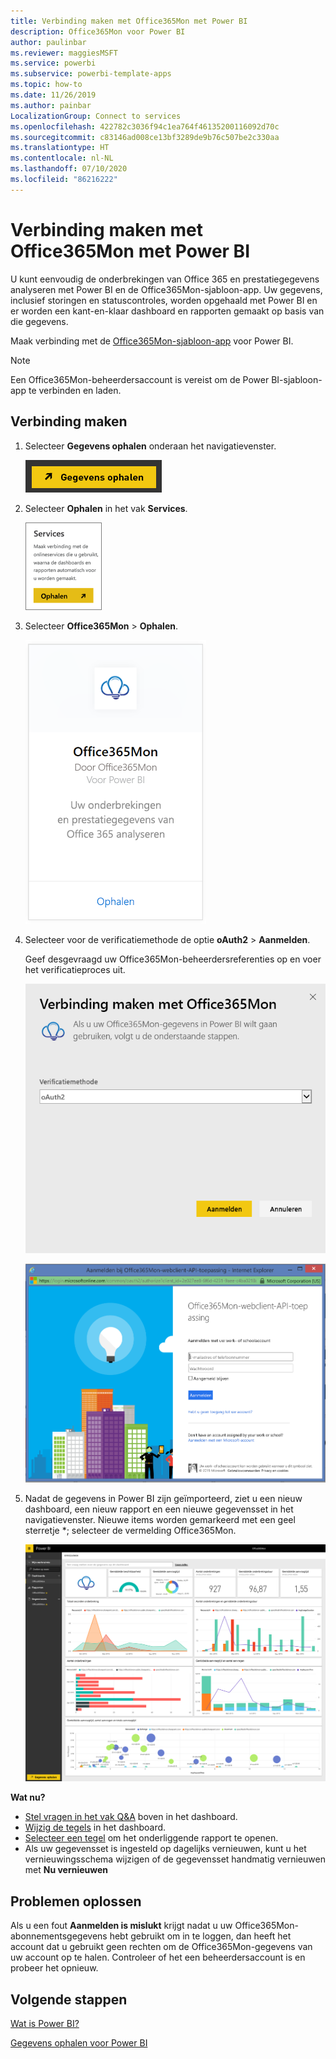 ```yaml
---
title: Verbinding maken met Office365Mon met Power BI
description: Office365Mon voor Power BI
author: paulinbar
ms.reviewer: maggiesMSFT
ms.service: powerbi
ms.subservice: powerbi-template-apps
ms.topic: how-to
ms.date: 11/26/2019
ms.author: painbar
LocalizationGroup: Connect to services
ms.openlocfilehash: 422782c3036f94c1ea764f46135200116092d70c
ms.sourcegitcommit: c83146ad008ce13bf3289de9b76c507be2c330aa
ms.translationtype: HT
ms.contentlocale: nl-NL
ms.lasthandoff: 07/10/2020
ms.locfileid: "86216222"
---
```

# <a name="connect-to-office365mon-with-power-bi"></a>Verbinding maken met Office365Mon met Power BI
U kunt eenvoudig de onderbrekingen van Office 365 en prestatiegegevens analyseren met Power BI en de Office365Mon-sjabloon-app. Uw gegevens, inclusief storingen en statuscontroles, worden opgehaald met Power BI en er worden een kant-en-klaar dashboard en rapporten gemaakt op basis van die gegevens.

Maak verbinding met de [Office365Mon-sjabloon-app](https://msit.powerbi.com/groups/me/getapps/services/office365mon.office365mon_powerbi_v3) voor Power BI.

>[!NOTE]
>Een Office365Mon-beheerdersaccount is vereist om de Power BI-sjabloon-app te verbinden en laden.

## <a name="how-to-connect"></a>Verbinding maken
1. Selecteer **Gegevens ophalen** onderaan het navigatievenster.
   
   ![Schermopname van de knop Gegevens ophalen in het navigatiedeelvenster.](media/service-connect-to-office365mon/pbi_getdata.png)
2. Selecteer **Ophalen** in het vak **Services**.
   
   ![Schermopname van het dialoogvenster Services met de knop Ophalen.](media/service-connect-to-office365mon/pbi_getservices.png) 
3. Selecteer **Office365Mon** \> **Ophalen**.
   
   ![Schermopname van het dialoogvenster Office365Mon met de koppeling Ophalen.](media/service-connect-to-office365mon/o365mon.png)
4. Selecteer voor de verificatiemethode de optie **oAuth2** \>  **Aanmelden**.
   
   Geef desgevraagd uw Office365Mon-beheerdersreferenties op en voer het verificatieproces uit.
   
   ![Schermopname van het dialoogvenster Verbinding maken met Office365Mon, waarin de optie oAuth2 in het veld Verificatiemethode wordt weergegeven.](media/service-connect-to-office365mon/creds.png)
   
   ![Schermopname van de Office365Mon-aanmelding, waarin om referenties wordt gevraagd.](media/service-connect-to-office365mon/creds2.png)
5. Nadat de gegevens in Power BI zijn geïmporteerd, ziet u een nieuw dashboard, een nieuw rapport en een nieuwe gegevensset in het navigatievenster. Nieuwe items worden gemarkeerd met een geel sterretje \*; selecteer de vermelding Office365Mon.
   
   ![Schermopname van het navigatiedeelvenster in Power BI, met het dashboard, het rapport en de gegevensset.](media/service-connect-to-office365mon/dashboard4.png)

**Wat nu?**

* [Stel vragen in het vak Q&A](../consumer/end-user-q-and-a.md) boven in het dashboard.
* [Wijzig de tegels](../create-reports/service-dashboard-edit-tile.md) in het dashboard.
* [Selecteer een tegel](../consumer/end-user-tiles.md) om het onderliggende rapport te openen.
* Als uw gegevensset is ingesteld op dagelijks vernieuwen, kunt u het vernieuwingsschema wijzigen of de gegevensset handmatig vernieuwen met **Nu vernieuwen**

## <a name="troubleshooting"></a>Problemen oplossen
Als u een fout **Aanmelden is mislukt** krijgt nadat u uw Office365Mon-abonnementsgegevens hebt gebruikt om in te loggen, dan heeft het account dat u gebruikt geen rechten om de Office365Mon-gegevens van uw account op te halen. Controleer of het een beheerdersaccount is en probeer het opnieuw.

## <a name="next-steps"></a>Volgende stappen
[Wat is Power BI?](../fundamentals/power-bi-overview.md)

[Gegevens ophalen voor Power BI](service-get-data.md)
